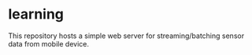 # learning

This repository hosts a simple web server for streaming/batching sensor data from mobile device.
